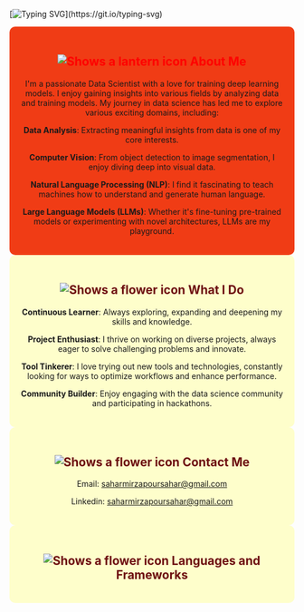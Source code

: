[![Typing SVG](https://readme-typing-svg.demolab.com?font=Fira+Code&weight=600&size=35&pause=1000&color=8D0A26&background=FFB9BA27&center=true&vCenter=true&random=false&width=1000&height=150&lines=Hi+there!+%F0%9F%91%8B;I'm+Sahar!)](https://git.io/typing-svg)

<div style="background-color: #f03c15; padding: 20px; text-align: center; border-radius: 10px;">
<h2 style="color: red; font-weight: bold;">
  <picture>
    <source media="(prefers-color-scheme: dark)" srcset=https://github.com/SaharM80/SaharM80/assets/130160952/de0c637c-5fa4-4cfb-9df2-55faee17897c>
    <source media="(prefers-color-scheme: light)" srcset=https://github.com/SaharM80/SaharM80/assets/130160952/de0c637c-5fa4-4cfb-9df2-55faee17897c>
    <img alt="Shows a lantern icon" src=https://github.com/SaharM80/SaharM80/assets/130160952/de0c637c-5fa4-4cfb-9df2-55faee17897c>
  </picture>
  About Me
</h2>
  <p>I'm a passionate Data Scientist with a love for training deep learning models. I enjoy gaining insights into various fields by analyzing data and training models. My journey in data science has led me to explore various exciting domains, including:</p>
  <p><strong>Data Analysis</strong>: Extracting meaningful insights from data is one of my core interests.</p>
  <p><strong>Computer Vision</strong>: From object detection to image segmentation, I enjoy diving deep into visual data.</p>
  <p><strong>Natural Language Processing (NLP)</strong>: I find it fascinating to teach machines how to understand and generate human language.</p>
  <p><strong>Large Language Models (LLMs)</strong>: Whether it's fine-tuning pre-trained models or experimenting with novel architectures, LLMs are my playground.</p>
</div>

<div style="background-color: rgba(255, 255, 0, 0.2); padding: 20px; text-align: center; border-radius: 10px;">
<h2 style="color: #6e0f12; font-weight: bold;">
  <picture>
    <source media="(prefers-color-scheme: dark)" srcset=https://github.com/SaharM80/SaharM80/assets/130160952/e4e86ccf-491c-41ec-82be-6558741b6d00>
    <source media="(prefers-color-scheme: light)" srcset=https://github.com/SaharM80/SaharM80/assets/130160952/e4e86ccf-491c-41ec-82be-6558741b6d00>
    <img alt="Shows a flower icon" src=https://github.com/SaharM80/SaharM80/assets/130160952/e4e86ccf-491c-41ec-82be-6558741b6d00>
  </picture>
    What I Do
</h2>
<p><strong>Continuous Learner</strong>: Always exploring, expanding and deepening my skills and knowledge.</p>
<p><strong>Project Enthusiast</strong>: I thrive on working on diverse projects, always eager to solve challenging problems and innovate.</p>
<p><strong>Tool Tinkerer</strong>: I love trying out new tools and technologies, constantly looking for ways to optimize workflows and enhance performance.</p>
<p><strong>Community Builder</strong>: Enjoy engaging with the data science community and participating in hackathons.</p>
</div>

<div style="background-color: rgba(255, 255, 0, 0.2); padding: 20px; text-align: center; border-radius: 10px;">
<h2 style="color: #6e0f12; font-weight: bold;">
  <picture>
    <source media="(prefers-color-scheme: dark)" srcset=https://github.com/SaharM80/SaharM80/assets/130160952/85b8c425-7453-42b8-8ce9-b0bc3726634c>
    <source media="(prefers-color-scheme: light)" srcset=https://github.com/SaharM80/SaharM80/assets/130160952/85b8c425-7453-42b8-8ce9-b0bc3726634c>
    <img alt="Shows a flower icon" src=https://github.com/SaharM80/SaharM80/assets/130160952/85b8c425-7453-42b8-8ce9-b0bc3726634c>
  </picture>
    Contact Me
  </h2>
    <p>Email: <a href="mailto:saharmirzapoursahar@gmail.com">saharmirzapoursahar@gmail.com</a></p>
    <p>Linkedin: <a href="mailto:saharmirzapoursahar@gmail.com">saharmirzapoursahar@gmail.com</a></p></p>
</div>

<div style="background-color: rgba(255, 255, 0, 0.2); padding: 20px; text-align: center; border-radius: 10px;">
<h2 style="color: #6e0f12; font-weight: bold;">
  <picture>
    <source media="(prefers-color-scheme: dark)" srcset=https://github.com/SaharM80/SaharM80/assets/130160952/1ec671c4-f303-4952-bf9c-d26b56372fb7>
    <source media="(prefers-color-scheme: light)" srcset=https://github.com/SaharM80/SaharM80/assets/130160952/1ec671c4-f303-4952-bf9c-d26b56372fb7>
    <img alt="Shows a flower icon" src=https://github.com/SaharM80/SaharM80/assets/130160952/1ec671c4-f303-4952-bf9c-d26b56372fb7>
  </picture>
    Languages and Frameworks
</h2>
</div>

